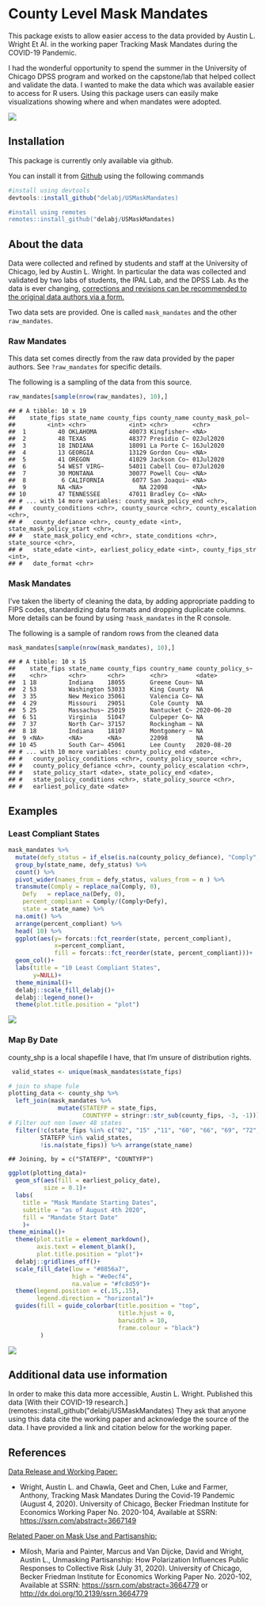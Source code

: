 County Level Mask Mandates
================

This package exists to allow easier access to the data provided by
Austin L. Wright Et Al. in the working paper Tracking Mask Mandates
during the COVID-19 Pandemic.

I had the wonderful opportunity to spend the summer in the University of
Chicago DPSS program and worked on the capstone/lab that helped collect
and validate the data. I wanted to make the data which was available
easier to access for R users. Using this package users can easily make
visualizations showing where and when mandates were adopted.

![](README_files/figure-gfm/unnamed-chunk-1-1.png)<!-- -->

## Installation

This package is currently only available via github.

You can install it from [Github](github.com) using the following
commands

``` r
#install using devtools
devtools::install_github("delabj/USMaskMandates)

#install using remotes
remotes::install_github("delabj/USMaskMandates)
```

## About the data

Data were collected and refined by students and staff at the University
of Chicago, led by Austin L. Wright. In particular the data was
collected and validated by two labs of students, the IPAL Lab, and the
DPSS Lab. As the data is ever changing, [corrections and revisions can
be recommended to the original data authors via a
form.](https://docs.google.com/forms/u/2/d/e/1FAIpQLSfi4NTKH8_kFD8hb7_oWdcY2pIp9_YEbwvGs7kLmqU99_rQvw/viewform?usp=send_form)

Two data sets are provided. One is called `mask_mandates` and the other
`raw_mandates`.

### Raw Mandates

This data set comes directly from the raw data provided by the paper
authors. See `?raw_mandates` for specific details.

The following is a sampling of the data from this source.

``` r
raw_mandates[sample(nrow(raw_mandates), 10),] 
```

    ## # A tibble: 10 x 19
    ##    state_fips state_name county_fips county_name county_mask_pol~
    ##         <int> <chr>            <int> <chr>       <chr>           
    ##  1         40 OKLAHOMA         40073 Kingfisher~ <NA>            
    ##  2         48 TEXAS            48377 Presidio C~ 02Jul2020       
    ##  3         18 INDIANA          18091 La Porte C~ 16Jul2020       
    ##  4         13 GEORGIA          13129 Gordon Cou~ <NA>            
    ##  5         41 OREGON           41029 Jackson Co~ 01Jul2020       
    ##  6         54 WEST VIRG~       54011 Cabell Cou~ 07Jul2020       
    ##  7         30 MONTANA          30077 Powell Cou~ <NA>            
    ##  8          6 CALIFORNIA        6077 San Joaqui~ <NA>            
    ##  9         NA <NA>                NA 22098       <NA>            
    ## 10         47 TENNESSEE        47011 Bradley Co~ <NA>            
    ## # ... with 14 more variables: county_mask_policy_end <chr>,
    ## #   county_conditions <chr>, county_source <chr>, county_escalation <chr>,
    ## #   county_defiance <chr>, county_edate <int>, state_mask_policy_start <chr>,
    ## #   state_mask_policy_end <chr>, state_conditions <chr>, state_source <chr>,
    ## #   state_edate <int>, earliest_policy_edate <int>, county_fips_str <int>,
    ## #   date_format <chr>

### Mask Mandates

I’ve taken the liberty of cleaning the data, by adding appropriate
padding to FIPS codes, standardizing data formats and dropping duplicate
columns. More details can be found by using `?mask_mandates` in the R
console.

The following is a sample of random rows from the cleaned data

``` r
mask_mandates[sample(nrow(mask_mandates), 10),] 
```

    ## # A tibble: 10 x 15
    ##    state_fips state_name county_fips country_name county_policy_s~
    ##    <chr>      <chr>      <chr>       <chr>        <date>          
    ##  1 18         Indiana    18055       Greene Coun~ NA              
    ##  2 53         Washington 53033       King County  NA              
    ##  3 35         New Mexico 35061       Valencia Co~ NA              
    ##  4 29         Missouri   29051       Cole County  NA              
    ##  5 25         Massachus~ 25019       Nantucket C~ 2020-06-20      
    ##  6 51         Virginia   51047       Culpeper Co~ NA              
    ##  7 37         North Car~ 37157       Rockingham ~ NA              
    ##  8 18         Indiana    18107       Montgomery ~ NA              
    ##  9 <NA>       <NA>       <NA>        22098        NA              
    ## 10 45         South Car~ 45061       Lee County   2020-08-20      
    ## # ... with 10 more variables: county_policy_end <date>,
    ## #   county_policy_conditions <chr>, county_policy_source <chr>,
    ## #   county_policy_defiance <chr>, county_policy_escalation <chr>,
    ## #   state_policy_start <date>, state_policy_end <date>,
    ## #   state_policy_conditions <chr>, state_policy_source <chr>,
    ## #   earliest_policy_date <date>

## Examples

### Least Compliant States

``` r
mask_mandates %>%
  mutate(defy_status = if_else(is.na(county_policy_defiance), "Comply", "Defy" )) %>%
  group_by(state_name, defy_status) %>%
  count() %>% 
  pivot_wider(names_from = defy_status, values_from = n ) %>%
  transmute(Comply = replace_na(Comply, 0),
    Defy   = replace_na(Defy, 0),
    percent_compliant = Comply/(Comply+Defy), 
    state = state_name) %>%
  na.omit() %>%
  arrange(percent_compliant) %>%
  head( 10) %>%
  ggplot(aes(y= forcats::fct_reorder(state, percent_compliant), 
             x=percent_compliant, 
             fill = forcats::fct_reorder(state, percent_compliant)))+
  geom_col()+
  labs(title = "10 Least Compliant States", 
       y=NULL)+
  theme_minimal()+
  delabj::scale_fill_delabj()+
  delabj::legend_none()+
  theme(plot.title.position = "plot")
```

![](README_files/figure-gfm/unnamed-chunk-4-1.png)<!-- -->

### Map By Date

county\_shp is a local shapefile I have, that I’m unsure of distribution
rights.

``` r
 valid_states <- unique(mask_mandates$state_fips)

# join to shape fule
plotting_data <- county_shp %>%
  left_join(mask_mandates %>%
              mutate(STATEFP = state_fips,
                     COUNTYFP = stringr::str_sub(county_fips, -3, -1))) %>%
# Filter out non lower 48 states
  filter(!c(state_fips %in% c("02", "15" ,"11", "60", "66", "69", "72", "78")), 
         STATEFP %in% valid_states, 
         !is.na(state_fips)) %>% arrange(state_name)
```

    ## Joining, by = c("STATEFP", "COUNTYFP")

``` r
ggplot(plotting_data)+
  geom_sf(aes(fill = earliest_policy_date), 
          size = 0.1)+
  labs(
    title = "Mask Mandate Starting Dates",
    subtitle = "as of August 4th 2020", 
    fill = "Mandate Start Date"
    )+
theme_minimal()+
  theme(plot.title = element_markdown(), 
        axis.text = element_blank(), 
        plot.title.position = "plot")+
  delabj::gridlines_off()+
  scale_fill_date(low = "#8856a7",
                  high = "#e0ecf4", 
                  na.value = "#fc8d59")+
  theme(legend.position = c(.15,.15), 
        legend.direction = "horizontal")+
  guides(fill = guide_colorbar(title.position = "top", 
                               title.hjust = 0, 
                               barwidth = 10, 
                               frame.colour = "black") 
         )
```

![](README_files/figure-gfm/unnamed-chunk-5-1.png)<!-- -->

## Additional data use information

In order to make this data more accessible, Austin L. Wright. Published
this data \[With their COVID-19
research.\](remotes::install\_github("delabj/USMaskMandates) They ask
that anyone using this data cite the working paper and acknowledge the
source of the data. I have provided a link and citation below for the
working paper.

## References

[Data Release and Working
Paper:](https://bfi.uchicago.edu/wp-content/uploads/BFI_WP_2020104.pdf)

  - Wright, Austin L. and Chawla, Geet and Chen, Luke and Farmer,
    Anthony, Tracking Mask Mandates During the Covid-19 Pandemic (August
    4, 2020). University of Chicago, Becker Friedman Institute for
    Economics Working Paper No. 2020-104, Available at SSRN:
    <https://ssrn.com/abstract=3667149>

[Related Paper on Mask Use and
Partisanship:](https://papers.ssrn.com/sol3/papers.cfm?abstract_id=3664779)

  - Milosh, Maria and Painter, Marcus and Van Dijcke, David and Wright,
    Austin L., Unmasking Partisanship: How Polarization Influences
    Public Responses to Collective Risk (July 31, 2020). University of
    Chicago, Becker Friedman Institute for Economics Working Paper
    No. 2020-102, Available at SSRN:
    <https://ssrn.com/abstract=3664779> or
    <http://dx.doi.org/10.2139/ssrn.3664779>
